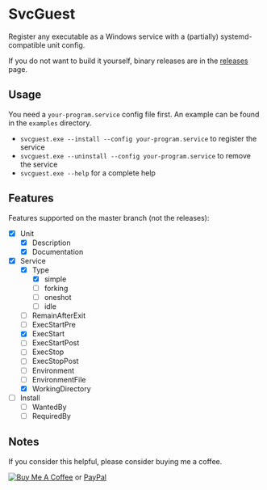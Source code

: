 # SvcGuest

Register any executable as a Windows service with a (partially) systemd-compatible unit config.

If you do not want to build it yourself, binary releases are in the [releases](https://github.com/Jamesits/SvcGuest/releases) page.

## Usage

You need a `your-program.service` config file first. An example can be found in the `examples` directory.

* `svcguest.exe --install --config your-program.service` to register the service
* `svcguest.exe --uninstall --config your-program.service` to remove the service
* `svcguest.exe --help` for a complete help

## Features

Features supported on the master branch (not the releases):

* [x] Unit
    * [x] Description
    * [x] Documentation
* [x] Service
    * [x] Type
        * [x] simple
        * [ ] forking
        * [ ] oneshot
        * [ ] idle
    * [ ] RemainAfterExit
    * [ ] ExecStartPre
    * [x] ExecStart
    * [ ] ExecStartPost
    * [ ] ExecStop
    * [ ] ExecStopPost
    * [ ] Environment
    * [ ] EnvironmentFile
    * [x] WorkingDirectory
* [ ] Install
    * [ ] WantedBy
    * [ ] RequiredBy

## Notes

If you consider this helpful, please consider buying me a coffee.

[![Buy Me A Coffee](https://www.buymeacoffee.com/assets/img/custom_images/black_img.png)](https://www.buymeacoffee.com/Jamesits) or [PayPal](https://paypal.me/Jamesits)
